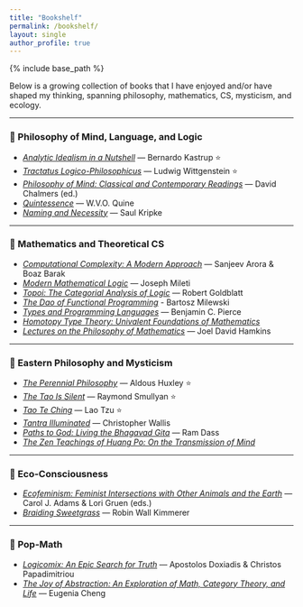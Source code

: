 ```yaml
---
title: "Bookshelf"
permalink: /bookshelf/
layout: single
author_profile: true
---
```


{% include base_path %}

Below is a growing collection of books that I have enjoyed and/or have shaped my thinking, spanning philosophy, mathematics, CS, mysticism, and ecology. 

---

### 🧠 Philosophy of Mind, Language, and Logic

- [*Analytic Idealism in a Nutshell*](https://www.goodreads.com/book/show/204478729-analytic-idealism-in-a-nutshell) — Bernardo Kastrup ⭐  
- [*Tractatus Logico-Philosophicus*](https://www.goodreads.com/book/show/12075.Tractatus_Logico_Philosophicus) — Ludwig Wittgenstein ⭐
- [*Philosophy of Mind: Classical and Contemporary Readings*](https://www.goodreads.com/book/show/31839.Philosophy_of_Mind) — David Chalmers (ed.) 
- [*Quintessence*](https://www.goodreads.com/book/show/174468.Quintessence) — W.V.O. Quine 
- [*Naming and Necessity*](https://www.goodreads.com/book/show/276249.Naming_and_Necessity) — Saul Kripke    

---

### 📐 Mathematics and Theoretical CS

- [*Computational Complexity: A Modern Approach*](https://www.goodreads.com/book/show/6535065-computational-complexity) — Sanjeev Arora & Boaz Barak  
- [*Modern Mathematical Logic*](https://www.goodreads.com/book/show/75666288-modern-mathematical-logic) — Joseph Mileti  
- [*Topoi: The Categorial Analysis of Logic*](https://www.goodreads.com/book/show/323609.Topoi) — Robert Goldblatt  
- [*The Dao of Functional Programming*](https://tannerduve.github.io/files/DaoFP.pdf) - Bartosz Milewski
- [*Types and Programming Languages*](https://www.goodreads.com/book/show/112252.Types_and_Programming_Languages) — Benjamin C. Pierce  
- [*Homotopy Type Theory: Univalent Foundations of Mathematics*](https://www.goodreads.com/book/show/18106978-homotopy-type-theory)  
- [*Lectures on the Philosophy of Mathematics*](https://www.goodreads.com/book/show/53730382-lectures-on-the-philosophy-of-mathematics) — Joel David Hamkins  

---

### 🪷 Eastern Philosophy and Mysticism

- [*The Perennial Philosophy*](https://www.goodreads.com/book/show/5131.The_Perennial_Philosophy) — Aldous Huxley ⭐ 
- [*The Tao Is Silent*](https://www.goodreads.com/book/show/219106.The_Tao_Is_Silent) — Raymond Smullyan ⭐
- [*Tao Te Ching*](https://www.goodreads.com/book/show/439655.Tao_Te_Ching) — Lao Tzu ⭐
- [*Tantra Illuminated*](https://www.goodreads.com/book/show/15731041-tantra-illuminated) — Christopher Wallis  
- [*Paths to God: Living the Bhagavad Gita*](https://www.goodreads.com/book/show/29252.Paths_to_God) — Ram Dass  
- [*The Zen Teachings of Huang Po: On the Transmission of Mind*](https://www.goodreads.com/book/show/276779.The_Zen_Teaching_of_Huang_Po)  

---

### 🌱 Eco-Consciousness

- [*Ecofeminism: Feminist Intersections with Other Animals and the Earth*](https://www.goodreads.com/book/show/18402851-ecofeminism) — Carol J. Adams & Lori Gruen (eds.)
- [*Braiding Sweetgrass*](https://www.goodreads.com/book/show/17465709-braiding-sweetgrass) — Robin Wall Kimmerer   

---

### 🧩 Pop-Math
- [*Logicomix: An Epic Search for Truth*](https://www.goodreads.com/book/show/6493321-logicomix) — Apostolos Doxiadis & Christos Papadimitriou  
- [*The Joy of Abstraction: An Exploration of Math, Category Theory, and Life*](https://www.goodreads.com/book/show/60658614-the-joy-of-abstraction?ref=nav_sb_ss_1_22) — Eugenia Cheng  

